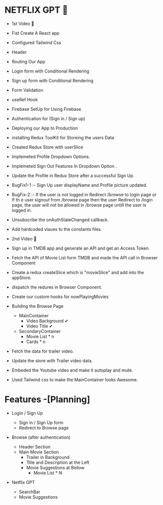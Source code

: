 # NETFLIX GPT 💞

- 1st Video 🔆
- Fist Create A React app
- Configured Tailwind Css
- Header
- Routing Our App
- Login form with Conditional Rendering
- Sign up form with Conditional Rendering
- Form Validation
- useRef Hook
- Firebase SetUp for Using Firebase
- Authentication for (Sign in / Sign up)
- Deploying our App to Production
- installing Redux ToolKit for Storeing the users Data
- Created Redux Store with userSlice
- Implemeted Profile Dropdown Options.
- Implemeted Sign Out Features In Dropdown Option .
- Update the Profile in Redux Store after a successful Sign Up.
- BugFix1-1 :- Sign Up user displayName and Profile picture updated.
- BugFix-2 :- If the user is not logged in Redirect /browse to login page or If th e user signout from /browse page then the user Redirect to /login page, the user will not be allowed in /browse page untill the user is logged in.
- Unsubscribe the onAuthStateChanged callback.
- Add hardcoded vlaues to the constants files.

- 2nd Video 🔆
- Sign up in TMDB app and generate an API and get an Access Token.
- Fetch the API of Movie List form TMDB and made the API call in Browser Component
- Create a redux createSlice which is "movieSlice" and add into the appStore.
- dispatch the redures in Browser Component.
- Create our custom hooks for nowPlayingMovies
- Building the Browse Page
  - MainContainer
    - Video Background ✔
    - Video Title ✔
  - SecondaryContainer
    - Movie List \* n
    - Cards \* n
- Fetch the data for trailer video.
- Update the store with Trailer video data.
- Embeded the Youtube video and make it autoplay and mute.
- Used Tailwind css to make the MainContainer looks Awesome.

# Features -[Planning]

- Login / Sign Up

  - Sign in / Sign Up form
  - Redirect to Browse page

- Browse (after authentication)

  - Header Section
  - Main Movie Section
    - Trailer in Background
    - Ttile and Description at the Left
    - Movie Suggestions at Bellow
      - Movie List \* N

- Netflix GPT
  - SearchBar
  - Movie Suggestions
